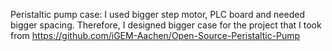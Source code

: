 Peristaltic pump case: I used bigger step motor, PLC board and needed bigger spacing. Therefore, I designed bigger case for the project that I took from https://github.com/iGEM-Aachen/Open-Source-Peristaltic-Pump
